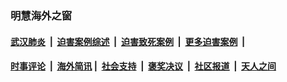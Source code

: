 
### 明慧海外之窗

####  [武汉肺炎](indexes/365.md?t=03251001) &nbsp;|&nbsp;  [迫害案例综述](indexes/328.md?t=03251001) &nbsp;|&nbsp; [迫害致死案例](indexes/277.md?t=03251001)  &nbsp;|&nbsp; [更多迫害案例](indexes/81.md?t=03251001)  &nbsp;|&nbsp; 
####  [时事评论](indexes/19.md?t=03251001) &nbsp;|&nbsp; [海外简讯](indexes/245.md?t=03251001)&nbsp;|&nbsp;  [社会支持](indexes/140.md?t=03251001) &nbsp;|&nbsp; [褒奖决议](indexes/282.md?t=03251001) &nbsp;|&nbsp; [社区报道](indexes/91.md?t=03251001)  &nbsp;|&nbsp; [天人之间](indexes/78.md?t=03251001) 

